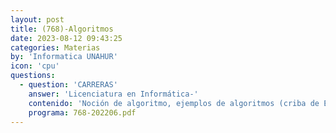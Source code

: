 ```yaml
---
layout: post
title: (768)-Algoritmos
date: 2023-08-12 09:43:25
categories: Materias
by: 'Informatica UNAHUR'
icon: 'cpu'
questions:
  - question: 'CARRERAS'
    answer: 'Licenciatura en Informática-'
    contenido: 'Noción de algoritmo, ejemplos de algoritmos (criba de Eratostenes, mcd, etc). Criterios de selección de un algoritmo. Notación O y W. Análisis teórico del tiempo de ejecución de un algoritmo Análisis práctico del tiempo de ejecución de un algoritmo. Algoritmos Divide y Vencerás. Recursividad. Análisis de procedimientos recursivos. Algoritmos Basados en Programación Dinámica. Estrategias de diseño de algoritmos. Algoritmos Greedy. Algoritmos de  Precondicionamiento y Transformación del Dominio. Algoritmos de programación matemática. Uso de Heurísticas en Algoritmos. Algoritmos numéricos y propagación del error. Casos: algoritmo de Huffman, encriptación, compresión, búsqueda, actualización, ordenamiento, estructuras de datos y algoritmos, árboles estrella, matrices. Algoritmos sobre grafos (DFS, BFD, Prim, Kruskal, Dijkstra, Floyd, sort topológico, etc). Algoritmos básicos sobre cadenas: matching, alineamiento, sufijos. Algoritmos concurrentes, distribuidos y paralelos. Estrategias de implementación.'
    programa: 768-202206.pdf
---
```

